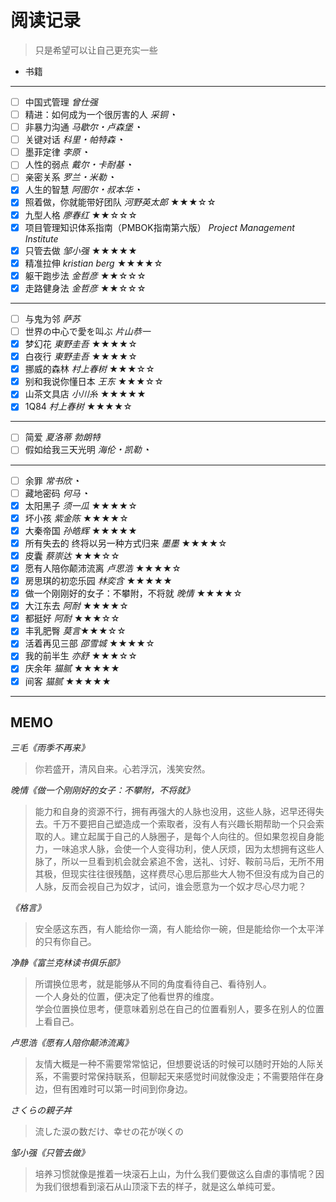 # 阅读记录

> 只是希望可以让自己更充实一些


- 书籍
***
 - [ ] 中国式管理 *曾仕强*
 - [ ] 精进：如何成为一个很厉害的人 *采铜* ◔
 - [ ] 非暴力沟通 *马歇尔・卢森堡* ◔
 - [ ] 关键对话 *科里・帕特森* ◔
 - [ ] 墨菲定律 *李原* ◔
 - [ ] 人性的弱点 *戴尔・卡耐基* ◔
 - [ ] 亲密关系 *罗兰・米勒* ◔
 - [x] 人生的智慧 *阿图尔・叔本华* ◔
 - [x] 照着做，你就能带好团队 *河野英太郎* ★★★☆☆
 - [x] 九型人格 *廖春红* ★★☆☆☆ 
 - [x] 项目管理知识体系指南（PMBOK指南第六版） *Project Management Institute*
 - [x] 只管去做 *邹小强* ★★★★★
 - [x] 精准拉伸 *kristian berg* ★★★★☆
 - [x] 躯干跑步法 *金哲彦* ★★☆☆☆
 - [x] 走路健身法 *金哲彦* ★★☆☆☆
***
 - [ ] 与鬼为邻 *萨苏* 
 - [ ] 世界の中心で愛を叫ぶ *片山恭一*
 - [x] 梦幻花 *東野圭吾* ★★★★☆
 - [x] 白夜行 *東野圭吾* ★★★★☆
 - [x] 挪威的森林 *村上春树* ★★★☆☆
 - [x] 别和我说你懂日本 *王东* ★★★☆☆
 - [x] 山茶文具店 *小川糸* ★★★★★
 - [x] 1Q84 *村上春树* ★★★★☆
***
 - [ ] 简爱 *夏洛蒂 勃朗特* 
 - [ ] 假如给我三天光明 *海伦・凯勒* ◔
***
 - [ ] 余罪 *常书欣* ◔
 - [ ] 藏地密码 *何马* ◔
 - [x] 太阳黑子 *须一瓜* ★★★★☆
 - [x] 坏小孩 *紫金陈* ★★★★☆
 - [x] 大秦帝国 *孙皓辉* ★★★★★
 - [x] 所有失去的 终将以另一种方式归来 *墨墨* ★★★★☆
 - [x] 皮囊 *蔡崇达* ★★★☆☆
 - [x] 愿有人陪你颠沛流离 *卢思浩* ★★★★☆
 - [x] 房思琪的初恋乐园 *林奕含* ★★★★★
 - [x] 做一个刚刚好的女子：不攀附，不将就 *晚情* ★★★★☆
 - [x] 大江东去 *阿耐* ★★★★☆
 - [x] 都挺好 *阿耐* ★★★☆☆
 - [x] 丰乳肥臀 *莫言*★★★☆☆
 - [x] 活着再见三部 *邵雪城* ★★★★☆
 - [x] 我的前半生 *亦舒* ★★★☆☆
 - [x] 庆余年 *猫腻* ★★★★★
 - [x] 间客 *猫腻* ★★★★★

-----

## MEMO 
*三毛《雨季不再来》*
> 你若盛开，清风自来。心若浮沉，浅笑安然。

*晚情《做一个刚刚好的女子：不攀附，不将就》*
>能力和自身的资源不行，拥有再强大的人脉也没用，这些人脉，迟早还得失去。千万不要把自己塑造成一个索取者，没有人有兴趣长期帮助一个只会索取的人。建立起属于自己的人脉圈子，是每个人向往的。但如果忽视自身能力，一味追求人脉，会使一个人变得功利，使人厌烦，因为太想拥有这些人脉了，所以一旦看到机会就会紧追不舍，送礼、讨好、鞍前马后，无所不用其极，但现实往往很残酷，这样费尽心思后那些大人物不但没有成为自己的人脉，反而会视自己为奴才，试问，谁会愿意为一个奴才尽心尽力呢？

*《格言》*
>安全感这东西，有人能给你一滴，有人能给你一碗，但是能给你一个太平洋的只有你自己。

*净静《富兰克林读书俱乐部》*
>所谓换位思考，就是能够从不同的角度看待自己、看待别人。  
>一个人身处的位置，便决定了他看世界的维度。  
学会位置换位思考，便意味着别总在自己的位置看别人，要多在别人的位置上看自己。

*卢思浩《愿有人陪你颠沛流离》*
>友情大概是一种不需要常常惦记，但想要说话的时候可以随时开始的人际关系，不需要时常保持联系，但聊起天来感觉时间就像没走；不需要陪伴在身边，但有困难时可以第一时间到你身边。

*さくらの親子丼*
>流した涙の数だけ、幸せの花が咲くの

*邹小强《只管去做》*
>培养习惯就像是推着一块滚石上山，为什么我们要做这么自虐的事情呢？因为我们很想看到滚石从山顶滚下去的样子，就是这么单纯可爱。

